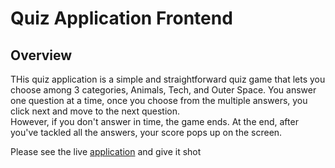 # Quiz Application Frontend

## Overview
THis quiz application is a simple and straightforward quiz game that lets you choose among 3 categories, Animals, Tech, and Outer Space.  You answer one question at a time, once you choose from the multiple answers, you click next and move to the next question.  
However, if you don't answer in time, the game ends.  At the end, after you've tackled all the answers, your score pops up on the screen.

Please see the live [application](https://quiz-app-2-fd3d9eb4e6e5.herokuapp.com) and give it shot
